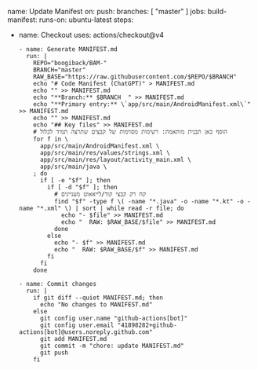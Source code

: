 name: Update Manifest
on:
push:
branches: [ "master" ]
jobs:
build-manifest:
runs-on: ubuntu-latest
steps:
- name: Checkout
uses: actions/checkout@v4

      - name: Generate MANIFEST.md
        run: |
          REPO="boogiback/BAM-"
          BRANCH="master"
          RAW_BASE="https://raw.githubusercontent.com/$REPO/$BRANCH"
          echo "# Code Manifest (ChatGPT)" > MANIFEST.md
          echo "" >> MANIFEST.md
          echo "**Branch:** $BRANCH  " >> MANIFEST.md
          echo "**Primary entry:** \`app/src/main/AndroidManifest.xml\`" >> MANIFEST.md
          echo "" >> MANIFEST.md
          echo "## Key files" >> MANIFEST.md
          # הוסף כאן תבנית מותאמת: רשימות מסוימות של קבצים שתרצה תמיד לכלול
          for f in \
            app/src/main/AndroidManifest.xml \
            app/src/main/res/values/strings.xml \
            app/src/main/res/layout/activity_main.xml \
            app/src/main/java \
          ; do
            if [ -e "$f" ]; then
              if [ -d "$f" ]; then
                # קח רק קבצי קוד/לייאאוט מעניינים
                find "$f" -type f \( -name "*.java" -o -name "*.kt" -o -name "*.xml" \) | sort | while read -r file; do
                  echo "- $file" >> MANIFEST.md
                  echo "  RAW: $RAW_BASE/$file" >> MANIFEST.md
                done
              else
                echo "- $f" >> MANIFEST.md
                echo "  RAW: $RAW_BASE/$f" >> MANIFEST.md
              fi
            fi
          done

      - name: Commit changes
        run: |
          if git diff --quiet MANIFEST.md; then
            echo "No changes to MANIFEST.md"
          else
            git config user.name "github-actions[bot]"
            git config user.email "41898282+github-actions[bot]@users.noreply.github.com"
            git add MANIFEST.md
            git commit -m "chore: update MANIFEST.md"
            git push
          fi
